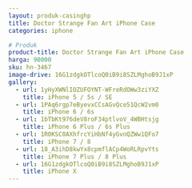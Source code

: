 ```yaml
---
layout: produk-casinghp
title: Doctor Strange Fan Art iPhone Case
categories: iphone

# Produk
product-title: Doctor Strange Fan Art iPhone Case
harga: 90000
sku: hn-3467
image-drive: 16G1zdgkOTlcoQ0iB9i8SZLMghoB9J1xP
gallery:
  - url: 1yHyXWNlIOZUFOYNT-WFreRdOWw3ziYXZ
    title: iPhone 5 / 5s / SE
  - url: 1PAq6rgp7eByevxCCsAGvQce51QcW2vm0
    title: iPhone 6 / 6s
  - url: 1bTbKt976deV8roF34ptlvoV_4WBHtsjg
    title: iPhone 6 Plus / 6s Plus
  - url: 1R0KSC0AXhfrcYiHbNf4yGvnQZWw1QFo7
    title: iPhone 7 / 8
  - url: 18_A3ihD8kwYx8cpmflACp4WoRLRpvYts
    title: iPhone 7 Plus / 8 Plus
  - url: 16G1zdgkOTlcoQ0iB9i8SZLMghoB9J1xP
    title: iPhone X
---
```

